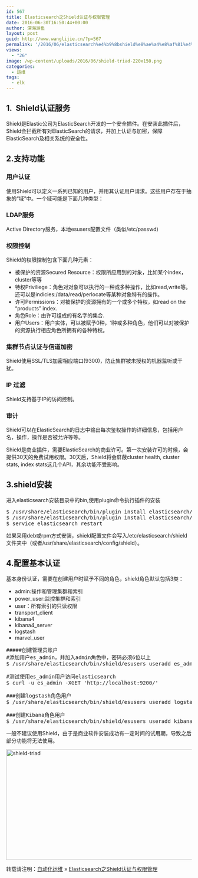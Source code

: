 ```yaml
---
id: 567
title: Elasticsearch之Shield认证与权限管理
date: 2016-06-30T16:50:44+00:00
author: 深海游鱼
layout: post
guid: http://www.wanglijie.cn/?p=567
permalink: '/2016/06/elasticsearch%e4%b9%8bshield%e8%ae%a4%e8%af%81%e4%b8%8e%e6%9d%83%e9%99%90%e7%ae%a1%e7%90%86.html'
views:
  - "26"
image: /wp-content/uploads/2016/06/shield-triad-220x150.png
categories:
  - 运维
tags:
  - elk
---
```

## 1.  Shield认证服务

Shield是Elastic公司为ElasticSearch开发的一个安全插件。在安装此插件后，Shield会拦截所有对ElasticSearch的请求，并加上认证与加密，保障ElasticSearch及相关系统的安全性。

## 2.支持功能

### 用户认证

使用Shield可以定义一系列已知的用户，并用其认证用户请求。这些用户存在于抽象的“域”中。一个域可能是下面几种类型：

### LDAP服务

Active Directory服务，本地esusers配置文件（类似/etc/passwd)

### 权限控制

Shield的权限控制包含下面几种元素：

  * 被保护的资源Secured Resource：权限所应用到的对象，比如某个index，cluster等等
  * 特权Priviliege：角色对对象可以执行的一种或多种操作，比如read,write等。还可以是indicies:/data/read/perlocate等某种对象特有的操作。
  * 许可Permissions：对被保护的资源拥有的一个或多个特权，如read on the &#8220;products&#8221; index.
  * 角色Role：由许可组成的有名字的集合.
  * 用户Users：用户实体，可以被赋予0种，1种或多种角色，他们可以对被保护的资源执行相应角色所拥有的各种特权。

### 集群节点认证与信道加密

Shield使用SSL/TLS加密相应端口(9300)，防止集群被未授权的机器监听或干扰。

### IP 过滤

Shield支持基于IP的访问控制。

### 审计

Shield可以在ElasticSearch的日志中输出每次鉴权操作的详细信息，包括用户名，操作，操作是否被允许等等。
  
Shield是商业插件，需要ElasticSearch的商业许可。第一次安装许可的时候，会提供30天的免费试用权限。30天后，Shield将会屏蔽cluster health, cluster stats, index stats这几个API，其余功能不受影响。

## 3.shield安装

进入elasticsearch安装目录中的bin,使用plugin命令执行插件的安装

<pre class="prettyprint linenums">$ /usr/share/elasticsearch/bin/plugin install elasticsearch/license/latest
$ /usr/share/elasticsearch/bin/plugin install elasticsearch/shield/latest
$ service elasticsearch restart
</pre>

如果采用deb或rpm方式安装，shield配置文件会写入/etc/elasticsearch/shield文件夹中（或者/usr/share/elasticsearch/config/shield）。

## 4.配置基本认证

基本身份认证，需要在创建用户时赋予不同的角色，shield角色默认包括3类：

  * admin:操作和管理集群和索引
  * power_user:监控集群和索引
  * user：所有索引的只读权限
  * transport_client
  * kibana4
  * kibana4_server
  * logstash
  * marvel_user

<pre class="prettyprint linenums">#####创建管理员账户
#添加用户es_admin，并加入admin角色中，密码必须6位以上
$ /usr/share/elasticsearch/bin/shield/esusers useradd es_admin -r admin

#测试使用es_admin用户访问elasticsearch
$ curl -u es_admin -XGET 'http://localhost:9200/'

###创建logstash角色用户
$ /usr/share/elasticsearch/bin/shield/esusers useradd logstashserver -r logstash

###创建Kibana角色用户
$ /usr/share/elasticsearch/bin/shield/esusers useradd kibanaserver -r kibana4_server
</pre>

一般不建议使用Shield，由于是商业软件安装成功有一定时间的试用期，导致之后部分功能将无法使用。

[<img class="aligncenter size-full wp-image-569" src="http://www.wanglijie.cn/wp-content/uploads/2016/06/shield-triad.png" alt="shield-triad" width="532" height="300" srcset="http://www.wanglijie.cn/wp-content/uploads/2016/06/shield-triad.png 532w, http://www.wanglijie.cn/wp-content/uploads/2016/06/shield-triad-300x169.png 300w" sizes="(max-width: 532px) 100vw, 532px" />](http://www.wanglijie.cn/wp-content/uploads/2016/06/shield-triad.png)

转载请注明：[自动化运维](http://www.wanglijie.cn) &raquo; [Elasticsearch之Shield认证与权限管理](http://www.wanglijie.cn/2016/06/elasticsearch%e4%b9%8bshield%e8%ae%a4%e8%af%81%e4%b8%8e%e6%9d%83%e9%99%90%e7%ae%a1%e7%90%86.html)